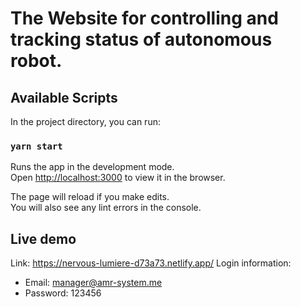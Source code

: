 # The Website for controlling and tracking status of autonomous robot.

## Available Scripts

In the project directory, you can run:

### `yarn start`

Runs the app in the development mode.\
Open [http://localhost:3000](http://localhost:3000) to view it in the browser.

The page will reload if you make edits.\
You will also see any lint errors in the console.

## Live demo
Link: https://nervous-lumiere-d73a73.netlify.app/
Login information:
 - Email: manager@amr-system.me
 - Password: 123456

